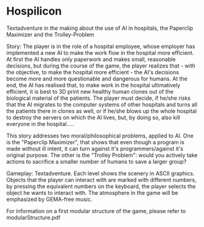 # Hospilicon
Textadventure in the making about the use of AI in hospitals, the Paperclip Maximizer and the Trolley-Problem

Story:
The player is in the role of a hospital employee, whose employer has implemented a new AI to make the work flow in the hospital more efficient. At first the AI handles only paperwork and makes small, reasonable decisions, but during the course of the game, the player realizes that - with the objective, to make the hospital more efficient - the AI's decisions become more and more questionable and dangerous for humans.
At the end, the AI has realised that, to make work in the hospital ultimatively efficient, it is best to 3D print new healthy human clones out of the biological material of the patients. The player must decide, if he/she risks that the AI migrates to the computer systems of other hospitals and turns all the patients there in clones as well, or if he/she blows up the whole hospital to destroy the servers on which the AI lives, but, by doing so, also kill everyone in the hospital.....

This story addresses two moral/philosophical problems, applied to AI.
One is the "Paperclip Maximizer", that shows that even though a program is made without ill intent, it can turn against it's programmers/against it's original purpose.
The other is the "Trolley Problem": would you actively take actions to sacrifice a smaller number of humans to save a larger group?

Gameplay:
Textadventure. Each level shows the scenery in ASCII graphics. Objects that the player can interact with are marked with different numbers, by pressing the equivalent numbers on the keyboard, the player selects the object he wants to interact with. The atmosphere in the game will be emphasized by GEMA-free music.

For information on a first modular structure of the game, please refer to modularStructure.pdf

